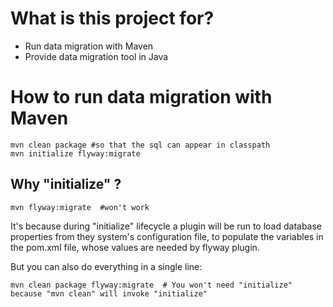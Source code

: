# What is this project for? 

* Run data migration with Maven
* Provide data migration tool in Java

# How to run data migration with Maven 

````
mvn clean package #so that the sql can appear in classpath
mvn initialize flyway:migrate 
````

## Why "initialize" ?
````
mvn flyway:migrate  #won't work
````

It's because during "initialize" lifecycle a plugin will be run to load database properties from they system's configuration file, to populate the variables in the pom.xml file, whose values are needed by flyway plugin.

But you can also do everything in a single line: 

````
mvn clean package flyway:migrate  # You won't need "initialize" because "mvn clean" will invoke "initialize"
````